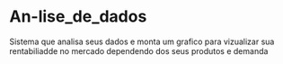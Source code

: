 # An-lise_de_dados
Sistema que analisa seus dados e monta um grafico para vizualizar sua rentabiliadde no mercado dependendo dos seus produtos e demanda
